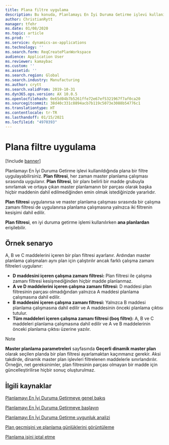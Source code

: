 ```yaml
---
title: Plana filtre uygulama
description: Bu konuda, Planlamayı En İyi Duruma Getirme işlevi kullanıldığında bir planda filtrelerin nasıl kullanılacağı açıklanmaktadır.
author: ChristianRytt
manager: tfehr
ms.date: 01/08/2020
ms.topic: article
ms.prod: ''
ms.service: dynamics-ax-applications
ms.technology: ''
ms.search.form: ReqCreatePlanWorkspace
audience: Application User
ms.reviewer: kamaybac
ms.custom: ''
ms.assetid: ''
ms.search.region: Global
ms.search.industry: Manufacturing
ms.author: crytt
ms.search.validFrom: 2019-10-31
ms.dyn365.ops.version: AX 10.0.5
ms.openlocfilehash: 0e65d04b7b5261ffe72e67ef5321967f7af0ca20
ms.sourcegitcommit: 38d40c331c8894acb7b119c5073e3088b54776c1
ms.translationtype: HT
ms.contentlocale: tr-TR
ms.lasthandoff: 01/15/2021
ms.locfileid: "4970393"
---
```

# <a name="apply-filters-to-a-plan"></a>Plana filtre uygulama

[!include [banner](../../includes/banner.md)]

Planlamayı En İyi Duruma Getirme işlevi kullanıldığında plana bir filtre uygulayabilirsiniz. **Plan filtresi**, her zaman master planlama çalışması sırasında uygulanır. **Plan filtresi**, bir planı belirli bir madde grubuyla sınırlamak ve ortaya çıkan master planlamanın bir parçası olarak başka hiçbir maddenin dahil edilmediğinden emin olmak istediğinizde yararlıdır.

**Plan filtresi** uygulanırsa ve master planlama çalışması sırasında bir çalışma zamanı filtresi de uygulanırsa planlama çalışmasına yalnızca iki filtrenin kesişimi dahil edilir.

**Plan filtresi**, en iyi duruma getirme işlemi kullanılırken **ana planlardan** erişilebilir.

## <a name="example-scenario"></a>Örnek senaryo

A, B ve C maddelerini içeren bir plan filtresi ayarlanır. Ardından master planlama çalışmaları aynı plan için çalıştırılır ancak farklı çalışma zamanı filtreleri uygulanır:

- **D maddesini içeren çalışma zamanı filtresi:** Plan filtresi ile çalışma zamanı filtresi kesişmediğinden hiçbir madde planlanmaz.
- **A ve D maddelerini içeren çalışma zamanı filtresi:** D maddesi plan filtresinin parçası olmadığından yalnızca A maddesi planlama çalışmasına dahil edilir.
- **B maddesini içeren çalışma zamanı filtresi:** Yalnızca B maddesi planlama çalışmasına dahil edilir ve A maddesinin önceki planlama çıktısı tutulur.
- **Tüm maddeleri içeren çalışma zamanı filtresi (boş filtre):** A, B ve C maddeleri planlama çalışmasına dahil edilir ve A ve B maddelerinin önceki planlama çıktısı üzerine yazılır.

> [!NOTE]
> **Master planlama parametreleri** sayfasında **Geçerli dinamik master plan** olarak seçilen planda bir plan filtresi ayarlamaktan kaçınmanız gerekir. Aksi takdirde, dinamik master plan işlevleri filtrelenen maddelerle sınırlandırılır. Örneğin, net gereksinimler, plan filtresinin parçası olmayan bir madde için güncelleştirilirse hiçbir sonuç oluşturulmaz.

## <a name="related-resources"></a>İlgili kaynaklar

[Planlamayı En İyi Duruma Getirmeye genel bakış](planning-optimization-overview.md)

[Planlamayı En İyi Duruma Getirmeye başlayın](get-started.md)

[Planlamayı En İyi Duruma Getirme uygunluk analizi](planning-optimization-fit-analysis.md)

[Plan geçmişini ve planlama günlüklerini görüntüleme](plan-history-logs.md)

[Planlama işini iptal etme](cancel-planning-job.md)
